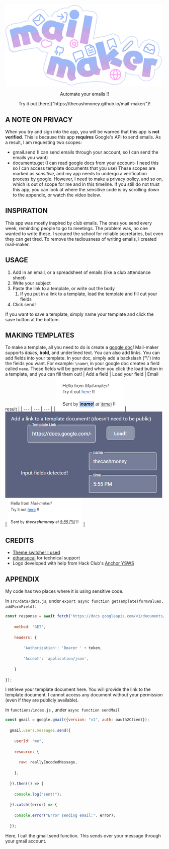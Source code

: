 <p align = "center"> <img src="logo.png" alt="logo" /> </p>

<p align="center">Automate your emails !!</p>

<p align="center">Try it out [here]("https://thecashmoney.github.io/mail-maker/")!</p>

## A NOTE ON PRIVACY
When you try and sign into the app, you will be warned that this app is **not verified**. This is because this app **requires** Google's API to send emails. As a result, I am requesting two scopes:
- gmail.send (I can send emails through your account, so I can send the emails you want)
- documents.get (I can read google docs from your account- I need this so I can access template documents that you use)
These scopes are marked as *sensitive*, and my app needs to undergo a verification process by google. However, I need to make a privacy policy, and so on, which is out of scope for me and in this timeline. If you still do not trust this app, you can look at where the sensitive code is by scrolling down to the appendix, or watch the video below.

## INSPIRATION
This app was mostly inspired by club emails. The ones you send every week, reminding people to go to meetings. The problem was, no one wanted to write these. I scoured the school for reliable secretaries, but even they can get tired. To remove the tediousness of writing emails, I created mail-maker.
## USAGE
1. Add in an email, or a spreadsheet of emails (like a club attendance sheet)
2. Write your subject
3. Paste the link to a template, or write out the body
	1. If you put in a link to a template, load the template and fill out your fields
4. Click send!

If you want to save a template, simply name your template and click the save button at the bottom. 

## MAKING TEMPLATES

To make a template, all you need to do is create a [google doc](https://docs.google.com)!
Mail-maker supports *italics*, **bold**, and underlined text. You can also add links.
You can add fields into your template. In your doc, simply add a backslash ("\\") into the fields you want.
For example: `\name\` in your google doc creates a field called `name`.
These fields will be generated when you click the load button in a template, and you can fill them out!
| Add a field | Load your field | Email result |
| --- | --- | --- |
| ![Add field](template1.png) | ![Load field](template2.png) | ![email result](template3.png) |



## CREDITS
- [Theme switcher I used](https://web.dev/articles/building/a-theme-switch-component)
- [ethansocal](https://github.com/ethansocal) for technical support
- Logo developed with help from Hack Club's [Anchor YSWS](https://anchor.hackclub.com/)

## APPENDIX
My code has two places where it is using sensitive code. 

In `src/data/data.js`, under `export async function getTemplate(formValues, addFormField)`:
``` js
const response = await fetch('https://docs.googleapis.com/v1/documents/' + match[1], {

	method: 'GET',

	headers: {

		'Authorization': 'Bearer ' + token,

		'Accept': 'application/json',

	}

});
```
I retrieve your template document here. You will provide the link to the template document. I cannot access any document without your permission (even if they are publicly available).

In `functions/index.js` , under `async function sendMail`
``` js
const gmail = google.gmail({version: "v1", auth: oauth2Client});

  gmail.users.messages.send({

    userId: "me",

    resource: {

      raw: reallyEncodedMessage,

    },

  }).then(() => {

    console.log("sent!");

  }).catch((error) => {

    console.error("Error sending email:", error);

  });
```
Here, I call the gmail.send function. This sends over your message through your gmail account.
